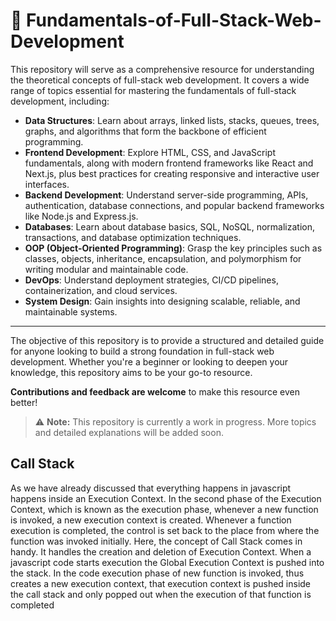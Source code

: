 # 🧠 Fundamentals-of-Full-Stack-Web-Development

This repository will serve as a comprehensive resource for understanding the theoretical concepts of full-stack web development. It covers a wide range of topics essential for mastering the fundamentals of full-stack development, including:

- **Data Structures**: Learn about arrays, linked lists, stacks, queues, trees, graphs, and algorithms that form the backbone of efficient programming.
- **Frontend Development**: Explore HTML, CSS, and JavaScript fundamentals, along with modern frontend frameworks like React and Next.js, plus best practices for creating responsive and interactive user interfaces.
- **Backend Development**: Understand server-side programming, APIs, authentication, database connections, and popular backend frameworks like Node.js and Express.js.
- **Databases**: Learn about database basics, SQL, NoSQL, normalization, transactions, and database optimization techniques.
- **OOP (Object-Oriented Programming)**: Grasp the key principles such as classes, objects, inheritance, encapsulation, and polymorphism for writing modular and maintainable code.
- **DevOps**: Understand deployment strategies, CI/CD pipelines, containerization, and cloud services.
- **System Design**: Gain insights into designing scalable, reliable, and maintainable systems.

---

The objective of this repository is to provide a structured and detailed guide for anyone looking to build a strong foundation in full-stack web development. Whether you're a beginner or looking to deepen your knowledge, this repository aims to be your go-to resource.

**Contributions and feedback are welcome** to make this resource even better!

> ⚠️ **Note:** This repository is currently a work in progress. More topics and detailed explanations will be added soon.

## Call Stack

As we have already discussed that everything happens in javascript happens inside an Execution Context. In the second phase of the Execution Context, which is known as the execution phase, whenever a new function is invoked, a new execution context is created. Whenever a function execution is completed, the control is set back to the place from where the function was invoked initially. Here, the concept of Call Stack comes in handy. It handles the creation and deletion of Execution Context. When a javascript code starts execution the Global Execution Context is pushed into the stack. In the code execution phase of new function is invoked, thus creates a new execution context, that execution context is pushed inside the call stack and only popped out when the execution of that function is completed
